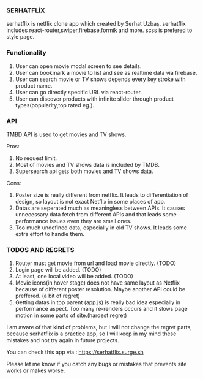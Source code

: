### SERHATFLİX

serhatflix is netflix clone app which created by Serhat Uzbaş. 
serhatflix includes react-router,swiper,firebase,formik and more.
scss is prefered to style page.

### Functionality

1) User can open movie modal screen to see details.
2) User can bookmark a movie to list and see as realtime data via firebase.
3) User can search movie or TV shows depends every key stroke with product name.
4) User can go directly specific URL via react-router.
5) User can discover products with infinite slider through product types(popularity,top rated eg.).


### API

TMBD API is used to get movies and TV shows. 

Pros:
1) No request limit.
2) Most of movies and TV shows data is included by TMDB.
3) Supersearch api gets both movies and TV shows data.

Cons:
1) Poster size is really different from netflix. It leads to differentiation of design, so layout is not exact Netflix in some places of app.
2) Datas are seperated  much as meaningless between APIs. It causes unnecessary data fetch from different APIs and that leads some performance issues even they are small ones.
3) Too much undefined data, especially in old TV shows. It leads some extra effort to handle them.

### TODOS AND REGRETS

1) Router must get movie from url and load movie directly. (TODO)
2) Login page will be added. (TODO)
3) At least, one local video will be added. (TODO)
4) Movie icons(in hover stage) does not have same layout as Netflix because of different poster resolution. Maybe another API could be preffered. (a bit of regret)
5) Getting datas in top parent (app.js) is really bad idea especially in performance aspect. Too many re-renders occurs and it slows page motion in some parts of site.(hardest regret)

I am aware of that kind of problems, but I will not change the regret parts, because serhatflix is a practice app, so I will keep in my mind these mistakes and not try again in future projects.

You can check this app via : https://serhatflix.surge.sh

Please let me know if you catch any bugs or mistakes that prevents site works or makes worse.

